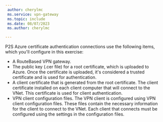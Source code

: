 ```yaml
---
 author: cherylmc
 ms.service: vpn-gateway
 ms.topic: include
 ms.date: 08/07/2023
 ms.author: cherylmc

---
```

P2S Azure certificate authentication connections use the following items, which you'll configure in this exercise:

* A RouteBased VPN gateway.
* The public key (.cer file) for a root certificate, which is uploaded to Azure. Once the certificate is uploaded, it's considered a trusted certificate and is used for authentication.
* A client certificate that is generated from the root certificate. The client certificate installed on each client computer that will connect to the VNet. This certificate is used for client authentication.
* VPN client configuration files. The VPN client is configured using VPN client configuration files. These files contain the necessary information for the client to connect to the VNet. Each client that connects must be configured using the settings in the configuration files.
